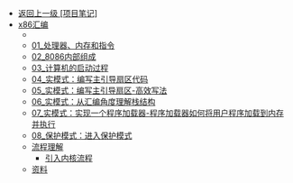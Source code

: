 - [返回上一级 [项目笔记]](笔记/项目笔记/)
- [x86汇编](笔记/项目笔记/x86汇编/)
  - [](笔记/项目笔记/x86汇编/.md)
  - [01_处理器、内存和指令](笔记/项目笔记/x86汇编/01_处理器、内存和指令.md)
  - [02_8086内部组成](笔记/项目笔记/x86汇编/02_8086内部组成.md)
  - [03_计算机的启动过程](笔记/项目笔记/x86汇编/03_计算机的启动过程.md)
  - [04_实模式：编写主引导扇区代码](笔记/项目笔记/x86汇编/04_实模式：编写主引导扇区代码.md)
  - [05_实模式：编写主引导扇区-高效写法](笔记/项目笔记/x86汇编/05_实模式：编写主引导扇区-高效写法.md)
  - [06_实模式：从汇编角度理解栈结构](笔记/项目笔记/x86汇编/06_实模式：从汇编角度理解栈结构.md)
  - [07_实模式：实现一个程序加载器-程序加载器如何将用户程序加载到内存并执行](笔记/项目笔记/x86汇编/07_实模式：实现一个程序加载器-程序加载器如何将用户程序加载到内存并执行.md)
  - [08_保护模式：进入保护模式](笔记/项目笔记/x86汇编/08_保护模式：进入保护模式.md)
  - [流程理解](笔记/项目笔记/x86汇编/流程理解/)
    - [引入内核流程](笔记/项目笔记/x86汇编/流程理解/引入内核流程.md)
  - [资料](笔记/项目笔记/x86汇编/资料.md)
